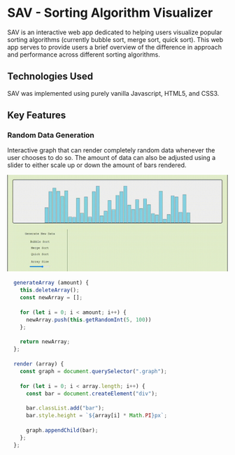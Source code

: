# SAV - Sorting Algorithm Visualizer

SAV is an interactive web app dedicated to helping users visualize popular sorting algorithms (currently bubble sort, merge sort, quick sort). This web app serves to provide users a brief overview of the difference in approach and performance across different sorting algorithms.

## Technologies Used

SAV was implemented using purely vanilla Javascript, HTML5, and CSS3.
## Key Features

### Random Data Generation

Interactive graph that can render completely random data whenever the user chooses to do so. The amount of data can also be adjusted using a slider to either scale up or down the amount of bars rendered.

<div align="center">
  <img src="src/assets/render.gif" />
</div>

```js
  generateArray (amount) {
    this.deleteArray();
    const newArray = [];

    for (let i = 0; i < amount; i++) {
      newArray.push(this.getRandomInt(5, 100))
    };

    return newArray;
  };

  render (array) {
    const graph = document.querySelector(".graph");

    for (let i = 0; i < array.length; i++) {
      const bar = document.createElement("div");

      bar.classList.add("bar");
      bar.style.height = `${array[i] * Math.PI}px`;

      graph.appendChild(bar);
    };
  };
```
